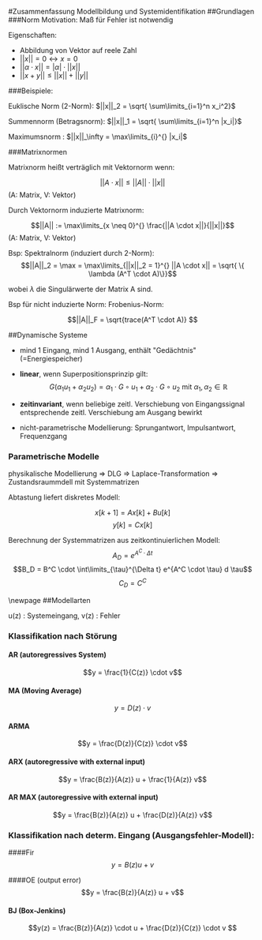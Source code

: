 #Zusammenfassung Modellbildung und Systemidentifikation
##Grundlagen
###Norm
Motivation: Maß für Fehler ist notwendig

Eigenschaften:

* Abbildung von Vektor auf reele Zahl
* $||x|| = 0 \leftrightarrow x = 0$
* $||\alpha \cdot x|| = |\alpha| \cdot ||x||$
* $||x+y|| \leq  ||x|| +||y||$

###Beispiele:

Euklische Norm (2-Norm): $||x||_2 = \sqrt{ \sum\limits_{i=1}^n x_i^2}$

Summennorm (Betragsnorm): $||x||_1 = \sqrt{ \sum\limits_{i=1}^n |x_i|}$

Maximumsnorm : $||x||_\infty = \max\limits_{i}^{} |x_i|$

###Matrixnormen

Matrixnorm heißt verträglich mit Vektornorm wenn:

$$||A \cdot x|| \leq ||A|| \cdot ||x|| $$ (A: Matrix, V: Vektor)

Durch Vektornorm induzierte Matrixnorm:

$$||A|| :=  \max\limits_{x \neq 0}^{}  \frac{||A \cdot x||}{||x||}$$ (A: Matrix, V: Vektor)

Bsp: Spektralnorm (induziert durch 2-Norm):
$$||A||_2 = \max  = \max\limits_{||x||_2 = 1}^{} ||A \cdot x|| = \sqrt{ \{ \lambda (A^T \cdot A)\}}$$

wobei $\lambda$ die Singulärwerte der Matrix A sind.

Bsp für nicht induzierte Norm: Frobenius-Norm:

$$||A||_F = \sqrt{trace(A^T \cdot A)}  $$

##Dynamische Systeme
* mind 1 Eingang, mind 1 Ausgang, enthält "Gedächtnis" (=Energiespeicher)
* **linear**, wenn Superpositionsprinzip gilt:
$$ G(\alpha_1 u_1 + \alpha_2 u_2 ) = \alpha_1 \cdot G \circ u_1 + \alpha_2 \cdot G \circ u_2 \text{ mit } \alpha_1, \alpha_2 \in \mathbb{R} $$
* **zeitinvariant**, wenn beliebige zeitl. Verschiebung von Eingangssignal entsprechende zeitl. Verschiebung am Ausgang bewirkt

* nicht-parametrische Modellierung: Sprungantwort, Impulsantwort, Frequenzgang

### Parametrische Modelle
physikalische Modellierung => DLG => Laplace-Transformation => Zustandsraummdell mit Systemmatrizen

Abtastung liefert diskretes Modell:

$$x[k+1] = A x[k] + B u[k]$$
$$y[k]= C x[k]$$

Berechnung der Systemmatrizen aus zeitkontinuierlichen Modell:
$$A_D = e^{A^C \cdot \Delta t}$$
$$B_D = B^C \cdot \int\limits_{\tau}^{\Delta t} e^{A^C \cdot \tau} d \tau$$
$$C_D = C^C$$

\newpage
##Modellarten

u(z) : Systemeingang,
v(z) : Fehler
### Klassifikation nach Störung

#### AR (autoregressives System)
$$y = \frac{1}{C(z)} \cdot v$$

#### MA (Moving Average)
$$y = D(z) \cdot v$$

#### ARMA
$$y = \frac{D(z)}{C(z)} \cdot v$$


#### ARX (autoregressive with external input)
$$y = \frac{B(z)}{A(z)} u + \frac{1}{A(z)} v$$

#### AR MAX (autoregressive with external input)
$$y = \frac{B(z)}{A(z)} u + \frac{D(z)}{A(z)} v$$

### Klassifikation nach determ. Eingang (Ausgangsfehler-Modell):

####Fir
$$y = B(z) u + v$$

####OE (output error)
$$y = \frac{B(z)}{A(z)} u + v$$

#### BJ (Box-Jenkins)
$$y(z) = \frac{B(z)}{A(z)} \cdot u +  \frac{D(z)}{C(z)} \cdot v $$

